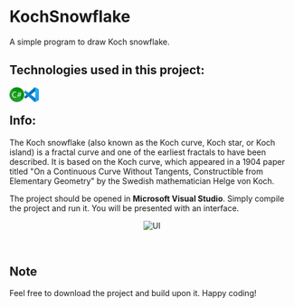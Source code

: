 # KochSnowflake
A simple program to draw Koch snowflake.

## Technologies used in this project:
<img align="left" alt="C#.js" width="26px" src="https://raw.githubusercontent.com/github/explore/80688e429a7d4ef2fca1e82350fe8e3517d3494d/topics/csharp/csharp.png" />
<img align="left" alt="Visual studio" width="26px" src="https://raw.githubusercontent.com/github/explore/80688e429a7d4ef2fca1e82350fe8e3517d3494d/topics/visual-studio-code/visual-studio-code.png" />

<br />

## Info:
The Koch snowflake (also known as the Koch curve, Koch star, or Koch island) is a fractal curve and one of the earliest fractals to have been described. It is based on the Koch curve, which appeared in a 1904 paper titled "On a Continuous Curve Without Tangents, Constructible from Elementary Geometry" by the Swedish mathematician Helge von Koch.

The project should be opened in **Microsoft Visual Studio**. Simply compile the project and run it. You will be presented with an interface.

<p align="center">
  <img src="./KochSnowflake/gitResources/pic1.png" alt="UI" width="750">
</p>

<br />

## Note

Feel free to download the project and build upon it. Happy coding!
